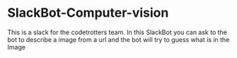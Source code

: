 # SlackBot-Computer-vision
This is a slack for the codetrotters team. In this SlackBot you can ask to the bot to describe a image from a url and the bot will try to guess what is in the Image
